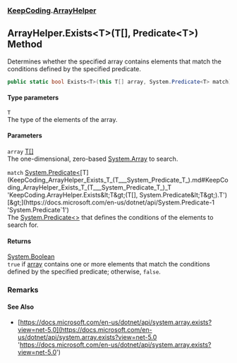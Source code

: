 ### [KeepCoding](KeepCoding.md 'KeepCoding').[ArrayHelper](KeepCoding_ArrayHelper.md 'KeepCoding.ArrayHelper')
## ArrayHelper.Exists&lt;T&gt;(T[], Predicate&lt;T&gt;) Method
Determines whether the specified array contains elements that match the conditions defined by the specified predicate.  
```csharp
public static bool Exists<T>(this T[] array, System.Predicate<T> match);
```
#### Type parameters
<a name='KeepCoding_ArrayHelper_Exists_T_(T___System_Predicate_T_)_T'></a>
`T`  
The type of the elements of the array.
  
#### Parameters
<a name='KeepCoding_ArrayHelper_Exists_T_(T___System_Predicate_T_)_array'></a>
`array` [T](KeepCoding_ArrayHelper_Exists_T_(T___System_Predicate_T_).md#KeepCoding_ArrayHelper_Exists_T_(T___System_Predicate_T_)_T 'KeepCoding.ArrayHelper.Exists&lt;T&gt;(T[], System.Predicate&lt;T&gt;).T')[[]](https://docs.microsoft.com/en-us/dotnet/api/System.Array 'System.Array')  
The one-dimensional, zero-based [System.Array](https://docs.microsoft.com/en-us/dotnet/api/System.Array 'System.Array') to search.
  
<a name='KeepCoding_ArrayHelper_Exists_T_(T___System_Predicate_T_)_match'></a>
`match` [System.Predicate&lt;](https://docs.microsoft.com/en-us/dotnet/api/System.Predicate-1 'System.Predicate`1')[T](KeepCoding_ArrayHelper_Exists_T_(T___System_Predicate_T_).md#KeepCoding_ArrayHelper_Exists_T_(T___System_Predicate_T_)_T 'KeepCoding.ArrayHelper.Exists&lt;T&gt;(T[], System.Predicate&lt;T&gt;).T')[&gt;](https://docs.microsoft.com/en-us/dotnet/api/System.Predicate-1 'System.Predicate`1')  
The [System.Predicate&lt;&gt;](https://docs.microsoft.com/en-us/dotnet/api/System.Predicate-1 'System.Predicate`1') that defines the conditions of the elements to search for.
  
#### Returns
[System.Boolean](https://docs.microsoft.com/en-us/dotnet/api/System.Boolean 'System.Boolean')  
`true` if [array](KeepCoding_ArrayHelper_Exists_T_(T___System_Predicate_T_).md#KeepCoding_ArrayHelper_Exists_T_(T___System_Predicate_T_)_array 'KeepCoding.ArrayHelper.Exists&lt;T&gt;(T[], System.Predicate&lt;T&gt;).array') contains one or more elements that match the conditions defined by the specified predicate; otherwise, `false`.
### Remarks
#### See Also
- [https://docs.microsoft.com/en-us/dotnet/api/system.array.exists?view=net-5.0](https://docs.microsoft.com/en-us/dotnet/api/system.array.exists?view=net-5.0 'https://docs.microsoft.com/en-us/dotnet/api/system.array.exists?view=net-5.0')
